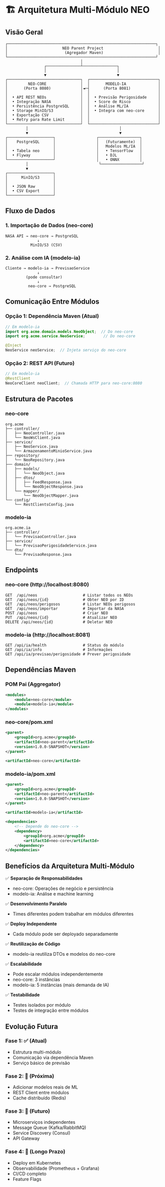 # 🏗️ Arquitetura Multi-Módulo NEO

## Visão Geral

```
┌─────────────────────────────────────────────────────────────────┐
│                        NEO Parent Project                        │
│                         (Agregador Maven)                        │
└─────────────────────────────────────────────────────────────────┘
                                 │
                 ┌───────────────┴───────────────┐
                 │                               │
                 ▼                               ▼
┌────────────────────────────────┐  ┌──────────────────────────────┐
│         NEO-CORE               │  │       MODELO-IA              │
│       (Porta 8080)             │◄─┤      (Porta 8081)            │
│                                │  │                              │
│  • API REST NEOs               │  │  • Previsão Perigosidade     │
│  • Integração NASA             │  │  • Score de Risco            │
│  • Persistência PostgreSQL     │  │  • Análise ML/IA             │
│  • Storage MinIO/S3            │  │  • Integra com neo-core      │
│  • Exportação CSV              │  │                              │
│  • Retry para Rate Limit       │  │                              │
└────────────────────────────────┘  └──────────────────────────────┘
         │                                        │
         ▼                                        ▼
┌────────────────────┐                  ┌──────────────────┐
│    PostgreSQL      │                  │   (Futuramente)  │
│                    │                  │   Modelos ML/IA  │
│  • Tabela neo      │                  │   • TensorFlow   │
│  • Flyway          │                  │   • DJL          │
└────────────────────┘                  │   • ONNX         │
         │                               └──────────────────┘
         ▼
┌────────────────────┐
│      MinIO/S3      │
│                    │
│  • JSON Raw        │
│  • CSV Export      │
└────────────────────┘
```

## Fluxo de Dados

### 1. Importação de Dados (neo-core)
```
NASA API → neo-core → PostgreSQL
              ↓
           MinIO/S3 (CSV)
```

### 2. Análise com IA (modelo-ia)
```
Cliente → modelo-ia → PrevisaoService
              ↓
         (pode consultar)
              ↓
          neo-core → PostgreSQL
```

## Comunicação Entre Módulos

### Opção 1: Dependência Maven (Atual)
```java
// Em modelo-ia
import org.acme.domain.models.NeoObject;  // Do neo-core
import org.acme.service.NeoService;        // Do neo-core

@Inject
NeoService neoService;  // Injeta serviço do neo-core
```

### Opção 2: REST API (Futuro)
```java
// Em modelo-ia
@RestClient
NeoCoreClient neoClient;  // Chamada HTTP para neo-core:8080
```

## Estrutura de Pacotes

### neo-core
```
org.acme
├── controller/
│   ├── NeoController.java
│   └── NeoWsClient.java
├── service/
│   ├── NeoService.java
│   └── ArmazenamentoMinioService.java
├── repository/
│   └── NeoRepository.java
├── domain/
│   ├── models/
│   │   └── NeoObject.java
│   ├── dtos/
│   │   ├── FeedResponse.java
│   │   └── NeoObjectResponse.java
│   └── mapper/
│       └── NeoObjectMapper.java
└── config/
    └── RestClientsConfig.java
```

### modelo-ia
```
org.acme.ia
├── controller/
│   └── PrevisaoController.java
├── service/
│   └── PrevisaoPerigosidadeService.java
└── dto/
    └── PrevisaoResponse.java
```

## Endpoints

### neo-core (http://localhost:8080)
```
GET  /api/neos                    # Listar todos os NEOs
GET  /api/neos/{id}               # Obter NEO por ID
GET  /api/neos/perigosos          # Listar NEOs perigosos
GET  /api/neos/importar           # Importar da NASA
POST /api/neos                    # Criar NEO
PUT  /api/neos/{id}               # Atualizar NEO
DELETE /api/neos/{id}             # Deletar NEO
```

### modelo-ia (http://localhost:8081)
```
GET /api/ia/health                # Status do módulo
GET /api/ia/info                  # Informações
GET /api/ia/previsao/perigosidade # Prever perigosidade
```

## Dependências Maven

### POM Pai (Aggregator)
```xml
<modules>
    <module>neo-core</module>
    <module>modelo-ia</module>
</modules>
```

### neo-core/pom.xml
```xml
<parent>
    <groupId>org.acme</groupId>
    <artifactId>neo-parent</artifactId>
    <version>1.0.0-SNAPSHOT</version>
</parent>

<artifactId>neo-core</artifactId>
```

### modelo-ia/pom.xml
```xml
<parent>
    <groupId>org.acme</groupId>
    <artifactId>neo-parent</artifactId>
    <version>1.0.0-SNAPSHOT</version>
</parent>

<artifactId>modelo-ia</artifactId>

<dependencies>
    <!-- Depende do neo-core -->
    <dependency>
        <groupId>org.acme</groupId>
        <artifactId>neo-core</artifactId>
    </dependency>
</dependencies>
```

## Benefícios da Arquitetura Multi-Módulo

✅ **Separação de Responsabilidades**
- neo-core: Operações de negócio e persistência
- modelo-ia: Análise e machine learning

✅ **Desenvolvimento Paralelo**
- Times diferentes podem trabalhar em módulos diferentes

✅ **Deploy Independente**
- Cada módulo pode ser deployado separadamente

✅ **Reutilização de Código**
- modelo-ia reutiliza DTOs e modelos do neo-core

✅ **Escalabilidade**
- Pode escalar módulos independentemente
- neo-core: 3 instâncias
- modelo-ia: 5 instâncias (mais demanda de IA)

✅ **Testabilidade**
- Testes isolados por módulo
- Testes de integração entre módulos

## Evolução Futura

### Fase 1: ✅ (Atual)
- Estrutura multi-módulo
- Comunicação via dependência Maven
- Serviço básico de previsão

### Fase 2: 🔄 (Próxima)
- Adicionar modelos reais de ML
- REST Client entre módulos
- Cache distribuído (Redis)

### Fase 3: 🎯 (Futuro)
- Microserviços independentes
- Message Queue (Kafka/RabbitMQ)
- Service Discovery (Consul)
- API Gateway

### Fase 4: 🚀 (Longo Prazo)
- Deploy em Kubernetes
- Observabilidade (Prometheus + Grafana)
- CI/CD completo
- Feature Flags
